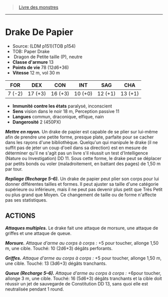 ﻿> [Livre des monstres](tome_of_beasts.md)

---

# Drake De Papier

- Source: (LDM p151)(TOB p154)
- TOB: Paper Drake
-  Dragon de Petite taille (P), neutre
- **Classe d'armure** 13
- **Points de vie** 78 (12d6+36)
- **Vitesse** 12 m, vol 30 m

|FOR|DEX|CON|INT|SAG|CHA|
|---|---|---|---|---|---|
|7 (-2)|17 (+3)|16 (+3)|10 (+0)|12 (+1)|13 (+1)|

- **Immunité contre les états** paralysé, inconscient
- **Sens** vision dans le noir 18 m, Perception passive 11
- **Langues** commun, draconique, elfique, nain
- **Dangerosité** 2 (450PX)

**_Mettre en rayon._** Un drake de papier est capable de se plier sur lui-même afin de prendre une petite forme, presque plate, parfaite pour se cacher dans les rayons d'une bibliothèque. Quelqu'un qui manipule le drake (il ne suffit pas de jeter un coup d'oeil dans sa direction) est en mesure de déterminer qu'il ne s'agit pas un livre s'il réussit un test d'Intelligence (Nature ou Investigation) DD 11. Sous cette forme, le drake peut se déplacer par petits bonds ou voler (maladroitement, en battant des pages) de 1,50 m par tour.

**_Repliage (Recharge 5–6)._** Un drake de papier peut plier son corps pour lui donner différentes tailles et formes. Il peut ajuster sa taille d'une catégorie supérieure ou inférieure, mais il ne peut pas devenir plus petit que Très Petit ou plus grand que Moyen. Ce changement de taille ou de forme n'affecte pas ses statistiques.

## ACTIONS

**_Attaques multiples._** Le drake fait une attaque de morsure, une attaque de griffes et une attaque de queue.

**_Morsure._** _Attaque d'arme au corps à corps :_ +5 pour toucher, allonge 1,50 m, une cible. Touché: 10 (2d6+3) dégâts perforants.

**_Griffes._** _Attaque d'arme au corps à corps :_ +5 pour toucher, allonge 1,50 m, une cible. Touché: 13 (3d6+3) dégâts tranchants.

**_Queue (Recharge 5–6)._** _Attaque d'arme au corps à corps :_ +6pour toucher, allonge 3 m, une cible. Touché: 16 (5d6+3) dégâts tranchants et la cible doit réussir un jet de sauvegarde de Constitution DD 13, sans quoi elle est neutralisée pendant 1 round.

